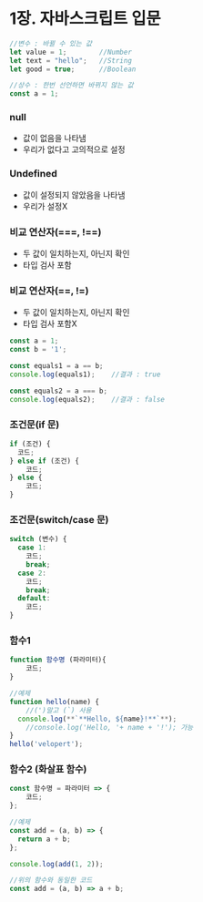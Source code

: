# 1장. 자바스크립트 입문

```js
//변수 : 바뀔 수 있는 값
let value = 1;        //Number
let text = "hello";   //String
let good = true;      //Boolean

//상수 : 한번 선언하면 바뀌지 않는 값
const a = 1;
```

### null

- 값이 없음을 나타냄
- 우리가 없다고 고의적으로 설정

### Undefined

- 값이 설정되지 않았음을 나타냄
- 우리가 설정X

### 비교 연산자(===, !==)

- 두 값이 일치하는지, 아닌지 확인
- 타입 검사 포함

### 비교 연산자(==, !=)

- 두 값이 일치하는지, 아닌지 확인
- 타입 검사 포함X

```js
const a = 1;
const b = '1';

const equals1 = a == b;
console.log(equals1);    //결과 : true

const equals2 = a === b;
console.log(equals2);    //결과 : false
```

### 조건문(if 문)

```jsx
if (조건) {
  코드;
} else if (조건) {
	코드;
} else {
	코드;
}
```

### 조건문(switch/case 문)
```js
switch (변수) {
  case 1:
    코드;
    break;
  case 2:
    코드;
    break;
  default:
    코드;
}
```

### 함수1

```jsx
function 함수명 (파라미터){
	코드;
}

//예제
function hello(name) {
	//(')말고 (`) 사용
  console.log(**`**Hello, ${name}!**`**);
	//console.log('Hello, '+ name + '!'); 가능
}
hello('velopert');
```

### 함수2 (화살표 함수)
```jsx
const 함수명 = 파라미터 => {
	코드;
};

//예제
const add = (a, b) => {
  return a + b;
};

console.log(add(1, 2));

//위의 함수와 동일한 코드
const add = (a, b) => a + b;
```